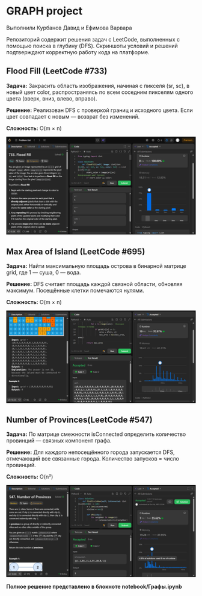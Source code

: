 ﻿# GRAPH project

Выполнили Курбанов Давид и Ефимова Варвара

Репозиторий содержит решения задач с LeetCode, выполненных с помощью поиска в глубину (DFS).
Скриншоты условий и решений подтверждают корректную работу кода на платформе.

## Flood Fill (LeetCode #733)
**Задача:**
Закрасить область изображения, начиная с пикселя (sr, sc), в новый цвет color, распространяясь по всем соседним пикселям одного цвета (вверх, вниз, влево, вправо).

**Решение:**
Реализован DFS с проверкой границ и исходного цвета.
Если цвет совпадает с новым — возврат без изменений.

**Сложность:**
O(m × n)

![](images/flood_fill.jpg)

## Max Area of Island (LeetCode #695)
**Задача:**
Найти максимальную площадь острова в бинарной матрице grid, где 1 — суша, 0 — вода.

**Решение:**
DFS считает площадь каждой связной области, обновляя максимум.
Посещённые клетки помечаются нулями.

**Сложность:** 
O(m × n)

![](images/Max_Area_of_Island.jpg)

## Number of Provinces(LeetCode #547)
**Задача:**
По матрице смежности isConnected определить количество провинций — связных компонент графа.

**Решение:**
Для каждого непосещённого города запускается DFS, отмечающий все связанные города.
Количество запусков = число провинций.

**Сложность:** 
O(n²)

![](images/number_of_provinces.jpg)

**Полное решение представлено в блокноте notebook/Графы.ipynb**


